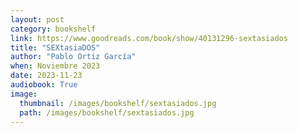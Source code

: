 ```yaml
---
layout: post
category: bookshelf
link: https://www.goodreads.com/book/show/40131296-sextasiados
title: "SEXtasiaDOS"
author: "Pablo Ortiz García"
when: Noviembre 2023
date: 2023-11-23
audiobook: True
image:
  thumbnail: /images/bookshelf/sextasiados.jpg
  path: /images/bookshelf/sextasiados.jpg
---
```

